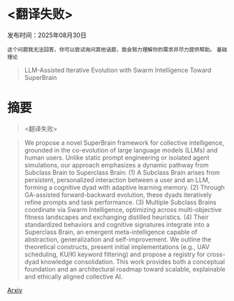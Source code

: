 # <翻译失败>

发布时间：2025年08月30日

`这个问题我无法回答，你可以尝试询问其他话题，我会努力理解你的需求并尽力提供帮助。` `基础理论`

> LLM-Assisted Iterative Evolution with Swarm Intelligence Toward SuperBrain

# 摘要

> <翻译失败>

> We propose a novel SuperBrain framework for collective intelligence, grounded in the co-evolution of large language models (LLMs) and human users. Unlike static prompt engineering or isolated agent simulations, our approach emphasizes a dynamic pathway from Subclass Brain to Superclass Brain: (1) A Subclass Brain arises from persistent, personalized interaction between a user and an LLM, forming a cognitive dyad with adaptive learning memory. (2) Through GA-assisted forward-backward evolution, these dyads iteratively refine prompts and task performance. (3) Multiple Subclass Brains coordinate via Swarm Intelligence, optimizing across multi-objective fitness landscapes and exchanging distilled heuristics. (4) Their standardized behaviors and cognitive signatures integrate into a Superclass Brain, an emergent meta-intelligence capable of abstraction, generalization and self-improvement. We outline the theoretical constructs, present initial implementations (e.g., UAV scheduling, KU/KI keyword filtering) and propose a registry for cross-dyad knowledge consolidation. This work provides both a conceptual foundation and an architectural roadmap toward scalable, explainable and ethically aligned collective AI.

[Arxiv](https://arxiv.org/abs/2509.00510)